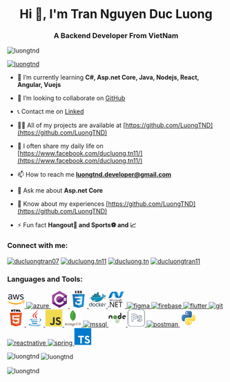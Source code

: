 <h1 align="center">Hi 👋, I'm Tran Nguyen Duc Luong</h1>
<h3 align="center">A Backend Developer From VietNam</h3>

<p align="left"> <img src="https://komarev.com/ghpvc/?username=luongtnd&label=Profile%20views&color=0e75b6&style=flat" alt="luongtnd" /> </p>

<p align="left"> <a href="https://github.com/ryo-ma/github-profile-trophy"><img src="https://github-profile-trophy.vercel.app/?username=luongtnd" alt="luongtnd" /></a> </p>

- 💯 I’m currently learning **C#, Asp.net Core, Java, Nodejs, React, Angular, Vuejs**

- 🤝 I’m looking to collaborate on [GitHub](https://github.com/LuongTND)

- 📞 Contact me on [Linked](https://www.linkedin.com/in/ducluongtran07/)

- 👨‍💻 All of my projects are available at [https://github.com/LuongTND](https://github.com/LuongTND)

- 🍻 I often share my daily life on [https://www.facebook.com/ducluong.tn11/](https://www.facebook.com/ducluong.tn11/)

- 📫 How to reach me **luongtnd.developer@gmail.com**

- 💬 Ask me about **Asp.net Core**

- 📄 Know about my experiences [https://github.com/LuongTND](https://github.com/LuongTND)

- ⚡ Fun fact **Hangout🍻 and Sports⚽ and 📈**

<h3 align="left">Connect with me:</h3>
<p align="left">
<a href="https://linkedin.com/in/ducluongtran07" target="blank"><img align="center" src="https://raw.githubusercontent.com/rahuldkjain/github-profile-readme-generator/master/src/images/icons/Social/linked-in-alt.svg" alt="ducluongtran07" height="30" width="40" /></a>
<a href="https://fb.com/ducluong.tn11" target="blank"><img align="center" src="https://raw.githubusercontent.com/rahuldkjain/github-profile-readme-generator/master/src/images/icons/Social/facebook.svg" alt="ducluong.tn11" height="30" width="40" /></a>
<a href="https://instagram.com/ducluong.tn" target="blank"><img align="center" src="https://raw.githubusercontent.com/rahuldkjain/github-profile-readme-generator/master/src/images/icons/Social/instagram.svg" alt="ducluong.tn" height="30" width="40" /></a>
<a href="https://discord.gg/ducluongtran11" target="blank"><img align="center" src="https://raw.githubusercontent.com/rahuldkjain/github-profile-readme-generator/master/src/images/icons/Social/discord.svg" alt="ducluongtran11" height="30" width="40" /></a>
</p>

<h3 align="left">Languages and Tools:</h3>
<p align="left"> <a href="https://aws.amazon.com" target="_blank" rel="noreferrer"> <img src="https://raw.githubusercontent.com/devicons/devicon/master/icons/amazonwebservices/amazonwebservices-original-wordmark.svg" alt="aws" width="40" height="40"/> </a> <a href="https://azure.microsoft.com/en-in/" target="_blank" rel="noreferrer"> <img src="https://www.vectorlogo.zone/logos/microsoft_azure/microsoft_azure-icon.svg" alt="azure" width="40" height="40"/> </a> <a href="https://www.w3schools.com/cs/" target="_blank" rel="noreferrer"> <img src="https://raw.githubusercontent.com/devicons/devicon/master/icons/csharp/csharp-original.svg" alt="csharp" width="40" height="40"/> </a> <a href="https://www.w3schools.com/css/" target="_blank" rel="noreferrer"> <img src="https://raw.githubusercontent.com/devicons/devicon/master/icons/css3/css3-original-wordmark.svg" alt="css3" width="40" height="40"/> </a> <a href="https://www.docker.com/" target="_blank" rel="noreferrer"> <img src="https://raw.githubusercontent.com/devicons/devicon/master/icons/docker/docker-original-wordmark.svg" alt="docker" width="40" height="40"/> </a> <a href="https://dotnet.microsoft.com/" target="_blank" rel="noreferrer"> <img src="https://raw.githubusercontent.com/devicons/devicon/master/icons/dot-net/dot-net-original-wordmark.svg" alt="dotnet" width="40" height="40"/> </a> <a href="https://www.figma.com/" target="_blank" rel="noreferrer"> <img src="https://www.vectorlogo.zone/logos/figma/figma-icon.svg" alt="figma" width="40" height="40"/> </a> <a href="https://firebase.google.com/" target="_blank" rel="noreferrer"> <img src="https://www.vectorlogo.zone/logos/firebase/firebase-icon.svg" alt="firebase" width="40" height="40"/> </a> <a href="https://flutter.dev" target="_blank" rel="noreferrer"> <img src="https://www.vectorlogo.zone/logos/flutterio/flutterio-icon.svg" alt="flutter" width="40" height="40"/> </a> <a href="https://git-scm.com/" target="_blank" rel="noreferrer"> <img src="https://www.vectorlogo.zone/logos/git-scm/git-scm-icon.svg" alt="git" width="40" height="40"/> </a> <a href="https://www.w3.org/html/" target="_blank" rel="noreferrer"> <img src="https://raw.githubusercontent.com/devicons/devicon/master/icons/html5/html5-original-wordmark.svg" alt="html5" width="40" height="40"/> </a> <a href="https://www.java.com" target="_blank" rel="noreferrer"> <img src="https://raw.githubusercontent.com/devicons/devicon/master/icons/java/java-original.svg" alt="java" width="40" height="40"/> </a> <a href="https://developer.mozilla.org/en-US/docs/Web/JavaScript" target="_blank" rel="noreferrer"> <img src="https://raw.githubusercontent.com/devicons/devicon/master/icons/javascript/javascript-original.svg" alt="javascript" width="40" height="40"/> </a> <a href="https://www.mongodb.com/" target="_blank" rel="noreferrer"> <img src="https://raw.githubusercontent.com/devicons/devicon/master/icons/mongodb/mongodb-original-wordmark.svg" alt="mongodb" width="40" height="40"/> </a> <a href="https://www.microsoft.com/en-us/sql-server" target="_blank" rel="noreferrer"> <img src="https://www.svgrepo.com/show/303229/microsoft-sql-server-logo.svg" alt="mssql" width="40" height="40"/> </a> <a href="https://nodejs.org" target="_blank" rel="noreferrer"> <img src="https://raw.githubusercontent.com/devicons/devicon/master/icons/nodejs/nodejs-original-wordmark.svg" alt="nodejs" width="40" height="40"/> </a> <a href="https://www.photoshop.com/en" target="_blank" rel="noreferrer"> <img src="https://raw.githubusercontent.com/devicons/devicon/master/icons/photoshop/photoshop-line.svg" alt="photoshop" width="40" height="40"/> </a> <a href="https://postman.com" target="_blank" rel="noreferrer"> <img src="https://www.vectorlogo.zone/logos/getpostman/getpostman-icon.svg" alt="postman" width="40" height="40"/> </a> <a href="https://www.python.org" target="_blank" rel="noreferrer"> <img src="https://raw.githubusercontent.com/devicons/devicon/master/icons/python/python-original.svg" alt="python" width="40" height="40"/> </a> <a href="https://reactnative.dev/" target="_blank" rel="noreferrer"> <img src="https://reactnative.dev/img/header_logo.svg" alt="reactnative" width="40" height="40"/> </a> <a href="https://spring.io/" target="_blank" rel="noreferrer"> <img src="https://www.vectorlogo.zone/logos/springio/springio-icon.svg" alt="spring" width="40" height="40"/> </a> <a href="https://www.typescriptlang.org/" target="_blank" rel="noreferrer"> <img src="https://raw.githubusercontent.com/devicons/devicon/master/icons/typescript/typescript-original.svg" alt="typescript" width="40" height="40"/> </a> </p>

<p><img align="left" src="https://github-readme-stats.vercel.app/api/top-langs?username=luongtnd&show_icons=true&locale=en&layout=compact" alt="luongtnd" /></p>

<p>&nbsp;<img align="center" src="https://github-readme-stats.vercel.app/api?username=luongtnd&show_icons=true&locale=en" alt="luongtnd" /></p>

<p><img align="center" src="https://instagram.fdad2-1.fna.fbcdn.net/v/t51.2885-19/333173812_670852528129472_6730078509625777615_n.jpg?stp=dst-jpg_s150x150_tt6&_nc_ht=instagram.fdad2-1.fna.fbcdn.net&_nc_cat=108&_nc_oc=Q6cZ2AFLFndzh2Uo0Ra6eYJsvGLTsxDg94bVnBMhqyjaPCYNByM9RbE7iXgWbWEPK2zBHIE&_nc_ohc=EEWL_GwRpG4Q7kNvgHWcOm5&_nc_gid=9468e197e10b43289168d3ac14714093&edm=ALGbJPMBAAAA&ccb=7-5&oh=00_AYAjyocA70n69n7kw4yvPxgPOdK7FSz6Ii-XtsxOkDmezA&oe=67BA298D&_nc_sid=7d3ac5" alt="luongtnd" /></p>
